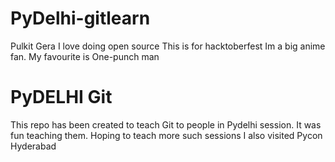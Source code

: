 # PyDelhi-gitlearn
Pulkit Gera
I love doing open source
This is for hacktoberfest
Im a big anime fan. My favourite is One-punch man
# PyDELHI Git 
This repo has been created to teach Git to people in Pydelhi session. It was fun teaching them. Hoping to teach more such sessions
I also visited Pycon Hyderabad
